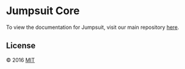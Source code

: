 # Jumpsuit Core

To view the documentation for Jumpsuit, visit our main repository [here](https://github.com/jumpsuit/jumpsuit).

## License

© 2016 [MIT](LICENSE)
